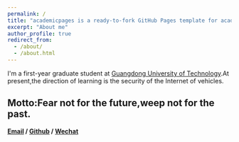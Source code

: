 ```yaml
---
permalink: /
title: "academicpages is a ready-to-fork GitHub Pages template for academic personal websites"
excerpt: "About me"
author_profile: true
redirect_from: 
  - /about/
  - /about.html
---
```


I'm a first-year graduate student at [Guangdong University of Technology](https://www.gdut.edu.cn/).At present,the direction of learning is the security of the Internet of vehicles.

Motto:Fear not for the future,weep not for the past.
------
**[Email](jasmineoooooooooooo@gmail.com) / [Github](https://github.com/Yrongovo) / [Wechat](../images/wechat.jpg)**

